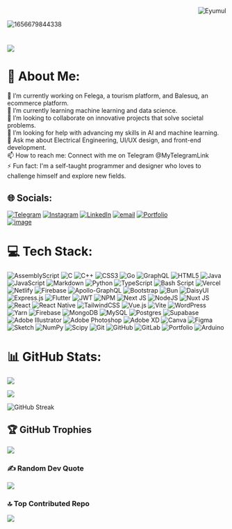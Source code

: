 <!-- Visitors Count on the Right -->
<p align="right">
  <img src="https://komarev.com/ghpvc/?username=Eyumul&label=Profile%20views&color=11e70d&style=flat" alt="Eyumul" />
</p>

![1656679844338](https://github.com/user-attachments/assets/503e5559-904d-4060-9e2a-88dcb3ece69b)

<h1>
    <img src="https://readme-typing-svg.herokuapp.com/?font=Righteous&size=35&color=0CED71&center=false&vCenter=false&width=500&height=70&duration=4000&lines=Hi+There!+👋;+I'm+Eyuel+M.+Deribe!;" />
</h1>

# 💫 About Me:
🔭 I’m currently working on Felega, a tourism platform, and Balesuq, an ecommerce platform.<br>🌱 I’m currently learning machine learning and data science.<br>👯 I’m looking to collaborate on innovative projects that solve societal problems.<br>🤔 I’m looking for help with advancing my skills in AI and machine learning.<br>💬 Ask me about Electrical Engineering, UI/UX design, and front-end development.<br>📫 How to reach me: Connect with me on Telegram @MyTelegramLink<br>⚡ Fun fact: I'm a self-taught programmer and designer who loves to challenge himself and explore new fields.


## 🌐 Socials:
[![Telegram](https://img.shields.io/badge/Telegram-%2300A8E4.svg?logo=Telegram&logoColor=white)](https://t.me/Joel0483) [![Instagram](https://img.shields.io/badge/Instagram-%23E4405F.svg?logo=Instagram&logoColor=white)](https://instagram.com/eyu_mul) [![LinkedIn](https://img.shields.io/badge/LinkedIn-%230077B5.svg?logo=linkedin&logoColor=white)](https://linkedin.com/in/eyumul) [![email](https://img.shields.io/badge/Email-D14836?logo=gmail&logoColor=white)](mailto:eyuelmulugeta60@gmail.com) 
  <a href="https://eyuelmulugeta.netlify.app/" target="_blank">
    <img src="https://img.shields.io/badge/Portfolio-000000?style=for-the-badge&logo=About.me&logoColor=white" alt="Portfolio">
  </a> </br>
  <a href="https://www.upwork.com/freelancers/~012fbbabdf428e3f63?mp_source=share" target="_blank">
    ![image](https://github.com/user-attachments/assets/c3fb2a5f-47a9-40ef-a8fb-88cc6379b9b4)
  </a>
  

# 💻 Tech Stack:
![AssemblyScript](https://img.shields.io/badge/assembly%20script-%23000000.svg?style=plastic&logo=assemblyscript&logoColor=white) ![C](https://img.shields.io/badge/c-%2300599C.svg?style=plastic&logo=c&logoColor=white) ![C++](https://img.shields.io/badge/c++-%2300599C.svg?style=plastic&logo=c%2B%2B&logoColor=white) ![CSS3](https://img.shields.io/badge/css3-%231572B6.svg?style=plastic&logo=css3&logoColor=white) ![Go](https://img.shields.io/badge/go-%2300ADD8.svg?style=plastic&logo=go&logoColor=white) ![GraphQL](https://img.shields.io/badge/-GraphQL-E10098?style=plastic&logo=graphql&logoColor=white) ![HTML5](https://img.shields.io/badge/html5-%23E34F26.svg?style=plastic&logo=html5&logoColor=white) ![Java](https://img.shields.io/badge/java-%23ED8B00.svg?style=plastic&logo=openjdk&logoColor=white) ![JavaScript](https://img.shields.io/badge/javascript-%23323330.svg?style=plastic&logo=javascript&logoColor=%23F7DF1E) ![Markdown](https://img.shields.io/badge/markdown-%23000000.svg?style=plastic&logo=markdown&logoColor=white) ![Python](https://img.shields.io/badge/python-3670A0?style=plastic&logo=python&logoColor=ffdd54) ![TypeScript](https://img.shields.io/badge/typescript-%23007ACC.svg?style=plastic&logo=typescript&logoColor=white) ![Bash Script](https://img.shields.io/badge/bash_script-%23121011.svg?style=plastic&logo=gnu-bash&logoColor=white) ![Vercel](https://img.shields.io/badge/vercel-%23000000.svg?style=plastic&logo=vercel&logoColor=white) ![Netlify](https://img.shields.io/badge/netlify-%23000000.svg?style=plastic&logo=netlify&logoColor=#00C7B7) ![Firebase](https://img.shields.io/badge/firebase-%23039BE5.svg?style=plastic&logo=firebase) ![Apollo-GraphQL](https://img.shields.io/badge/-ApolloGraphQL-311C87?style=plastic&logo=apollo-graphql) ![Bootstrap](https://img.shields.io/badge/bootstrap-%238511FA.svg?style=plastic&logo=bootstrap&logoColor=white) ![Bun](https://img.shields.io/badge/Bun-%23000000.svg?style=plastic&logo=bun&logoColor=white) ![DaisyUI](https://img.shields.io/badge/daisyui-5A0EF8?style=plastic&logo=daisyui&logoColor=white) ![Express.js](https://img.shields.io/badge/express.js-%23404d59.svg?style=plastic&logo=express&logoColor=%2361DAFB) ![Flutter](https://img.shields.io/badge/Flutter-%2302569B.svg?style=plastic&logo=Flutter&logoColor=white) ![JWT](https://img.shields.io/badge/JWT-black?style=plastic&logo=JSON%20web%20tokens) ![NPM](https://img.shields.io/badge/NPM-%23CB3837.svg?style=plastic&logo=npm&logoColor=white) ![Next JS](https://img.shields.io/badge/Next-black?style=plastic&logo=next.js&logoColor=white) ![NodeJS](https://img.shields.io/badge/node.js-6DA55F?style=plastic&logo=node.js&logoColor=white) ![Nuxt JS](https://img.shields.io/badge/Nuxt-002E3B?style=plastic&logo=nuxt.js&logoColor=#00DC82) ![React](https://img.shields.io/badge/react-%2320232a.svg?style=plastic&logo=react&logoColor=%2361DAFB) ![React Native](https://img.shields.io/badge/react_native-%2320232a.svg?style=plastic&logo=react&logoColor=%2361DAFB) ![TailwindCSS](https://img.shields.io/badge/tailwindcss-%2338B2AC.svg?style=plastic&logo=tailwind-css&logoColor=white) ![Vue.js](https://img.shields.io/badge/vue.js-%2335495e.svg?style=plastic&logo=vuedotjs&logoColor=%234FC08D) ![Vite](https://img.shields.io/badge/vite-%23646CFF.svg?style=plastic&logo=vite&logoColor=white) ![WordPress](https://img.shields.io/badge/WordPress-%23117AC9.svg?style=plastic&logo=WordPress&logoColor=white) ![Yarn](https://img.shields.io/badge/yarn-%232C8EBB.svg?style=plastic&logo=yarn&logoColor=white) ![Firebase](https://img.shields.io/badge/firebase-a08021?style=plastic&logo=firebase&logoColor=ffcd34) ![MongoDB](https://img.shields.io/badge/MongoDB-%234ea94b.svg?style=plastic&logo=mongodb&logoColor=white) ![MySQL](https://img.shields.io/badge/mysql-4479A1.svg?style=plastic&logo=mysql&logoColor=white) ![Postgres](https://img.shields.io/badge/postgres-%23316192.svg?style=plastic&logo=postgresql&logoColor=white) ![Supabase](https://img.shields.io/badge/Supabase-3ECF8E?style=plastic&logo=supabase&logoColor=white) ![Adobe Illustrator](https://img.shields.io/badge/adobe%20illustrator-%23FF9A00.svg?style=plastic&logo=adobe%20illustrator&logoColor=white) ![Adobe Photoshop](https://img.shields.io/badge/adobe%20photoshop-%2331A8FF.svg?style=plastic&logo=adobe%20photoshop&logoColor=white) ![Adobe XD](https://img.shields.io/badge/Adobe%20XD-470137?style=plastic&logo=Adobe%20XD&logoColor=#FF61F6) ![Canva](https://img.shields.io/badge/Canva-%2300C4CC.svg?style=plastic&logo=Canva&logoColor=white) ![Figma](https://img.shields.io/badge/figma-%23F24E1E.svg?style=plastic&logo=figma&logoColor=white) ![Sketch](https://img.shields.io/badge/Sketch-FFB387?style=plastic&logo=sketch&logoColor=black) ![NumPy](https://img.shields.io/badge/numpy-%23013243.svg?style=plastic&logo=numpy&logoColor=white) ![Scipy](https://img.shields.io/badge/SciPy-%230C55A5.svg?style=plastic&logo=scipy&logoColor=%white) ![Git](https://img.shields.io/badge/git-%23F05033.svg?style=plastic&logo=git&logoColor=white) ![GitHub](https://img.shields.io/badge/github-%23121011.svg?style=plastic&logo=github&logoColor=white) ![GitLab](https://img.shields.io/badge/gitlab-%23181717.svg?style=plastic&logo=gitlab&logoColor=white) ![Portfolio](https://img.shields.io/badge/Portfolio-%23000000.svg?style=plastic&logo=firefox&logoColor=#FF7139) ![Arduino](https://img.shields.io/badge/-Arduino-00979D?style=plastic&logo=Arduino&logoColor=white)
# 📊 GitHub Stats:

<p align="start">

  ![](https://github-readme-stats.vercel.app/api/top-langs/?username=Eyumul&theme=blue-green&hide_border=false&include_all_commits=true&count_private=false&layout=compact)
  
  ![](https://github-readme-stats.vercel.app/api?username=Eyumul&theme=blue-green&hide_border=false&include_all_commits=true&count_private=false)
  
  <img src="https://github-readme-streak-stats.herokuapp.com/?user=Eyumul&theme=blue-green" alt="GitHub Streak" />
  
</p>

## 🏆 GitHub Trophies
![](https://github-profile-trophy.vercel.app/?username=Eyumul&theme=blue-green&no-frame=true&no-bg=true&margin-w=4)

### ✍️ Random Dev Quote
![](https://quotes-github-readme.vercel.app/api?type=horizontal&theme=blue-green)

### 🔝 Top Contributed Repo
![](https://github-contributor-stats.vercel.app/api?username=Eyumul&limit=5&theme=blue-green&combine_all_yearly_contributions=true)

